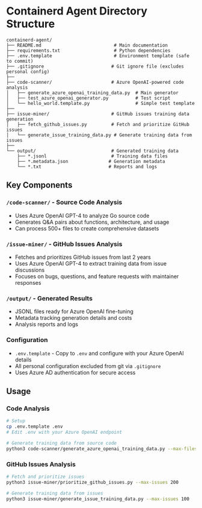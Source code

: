 # Containerd Agent Directory Structure

```
containerd-agent/
├── README.md                           # Main documentation
├── requirements.txt                    # Python dependencies
├── .env.template                       # Environment template (safe to commit)
├── .gitignore                         # Git ignore file (excludes personal config)
├── 
├── code-scanner/                      # Azure OpenAI-powered code analysis
│   ├── generate_azure_openai_training_data.py  # Main generator
│   ├── test_azure_openai_generator.py          # Test script
│   └── hello_world.template.py                 # Simple test template
├── 
├── issue-miner/                       # GitHub issues training data generation
│   ├── fetch_github_issues.py         # Fetch and prioritize GitHub issues
│   └── generate_issue_training_data.py # Generate training data from issues
├── 
└── output/                            # Generated training data
    ├── *.jsonl                        # Training data files
    ├── *.metadata.json               # Generation metadata
    └── *.txt                         # Reports and logs
```

## Key Components

### `/code-scanner/` - Source Code Analysis
- Uses Azure OpenAI GPT-4 to analyze Go source code
- Generates Q&A pairs about functions, architecture, and usage
- Can process 500+ files to create comprehensive datasets

### `/issue-miner/` - GitHub Issues Analysis  
- Fetches and prioritizes GitHub issues from last 2 years
- Uses Azure OpenAI GPT-4 to extract training data from issue discussions
- Focuses on bugs, questions, and feature requests with maintainer responses

### `/output/` - Generated Results
- JSONL files ready for Azure OpenAI fine-tuning
- Metadata tracking generation details and costs
- Analysis reports and logs

### Configuration
- `.env.template` - Copy to `.env` and configure with your Azure OpenAI details
- All personal configuration excluded from git via `.gitignore`
- Uses Azure AD authentication for secure access

## Usage

### Code Analysis
```bash
# Setup
cp .env.template .env
# Edit .env with your Azure OpenAI endpoint

# Generate training data from source code
python3 code-scanner/generate_azure_openai_training_data.py --max-files 500
```

### GitHub Issues Analysis
```bash
# Fetch and prioritize issues
python3 issue-miner/prioritize_github_issues.py --max-issues 200

# Generate training data from issues
python3 issue-miner/generate_issue_training_data.py --max-issues 100
```
